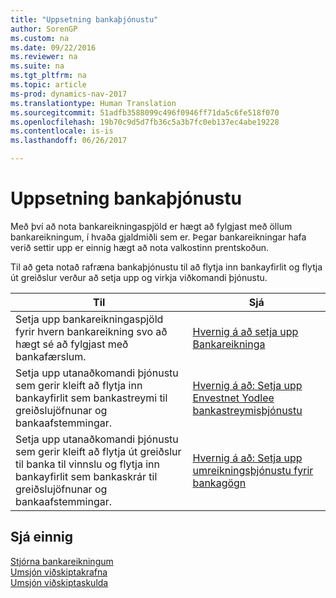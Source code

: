 ```yaml
---
title: "Uppsetning bankaþjónustu"
author: SorenGP
ms.custom: na
ms.date: 09/22/2016
ms.reviewer: na
ms.suite: na
ms.tgt_pltfrm: na
ms.topic: article
ms-prod: dynamics-nav-2017
ms.translationtype: Human Translation
ms.sourcegitcommit: 51adfb3588099c496f0946ff71da5c6fe518f070
ms.openlocfilehash: 19b70c9d5d7fb36c5a3b7fc0eb137ec4abe19228
ms.contentlocale: is-is
ms.lasthandoff: 06/26/2017

---
```


# <a name="set-up-banking"></a>Uppsetning bankaþjónustu

Með því að nota bankareikningaspjöld er hægt að fylgjast með öllum bankareikningum, í hvaða gjaldmiðli sem er. Þegar bankareikningar hafa verið settir upp er einnig hægt að nota valkostinn prentskoðun.

Til að geta notað rafræna bankaþjónustu til að flytja inn bankayfirlit og flytja út greiðslur verður að setja upp og virkja viðkomandi þjónustu.

|Til |Sjá |
|---|----|
|Setja upp bankareikningaspjöld fyrir hvern bankareikning svo að hægt sé að fylgjast með bankafærslum.|[Hvernig á að setja upp Bankareikninga](bank-how-setup-bank-accounts.md)|
|Setja upp utanaðkomandi þjónustu sem gerir kleift að flytja inn bankayfirlit sem bankastreymi til greiðslujöfnunar og bankaafstemmingar.|[Hvernig á að: Setja upp Envestnet Yodlee bankastreymisþjónustu](bank-how-setup-bank-statement-service.md)|
|Setja upp utanaðkomandi þjónustu sem gerir kleift að flytja út greiðslur til banka til vinnslu og flytja inn bankayfirlit sem bankaskrár til greiðslujöfnunar og bankaafstemmingar.|[Hvernig á að: Setja upp umreikningsþjónustu fyrir bankagögn](bank-how-setup-bank-data-conversion-service.md)|

## <a name="see-also"></a>Sjá einnig
[Stjórna bankareikningum](bank-manage-bank-accounts.md)  
[Umsjón viðskiptakrafna](receivables-manage-receivables.md)  
[Umsjón viðskiptaskulda](payables-manage-payables.md)

